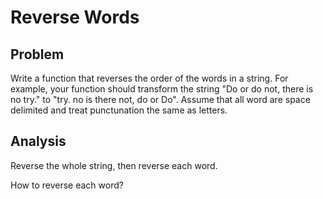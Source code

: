 # Reverse Words

## Problem

Write a function that reverses the order of the words in a string.
For example, your function should transform the string "Do or do not, there is no try." to "try. no is there not, do or Do".
Assume that all word are space delimited and treat punctunation the same as letters.

## Analysis

Reverse the whole string, then reverse each word.

How to reverse each word?

